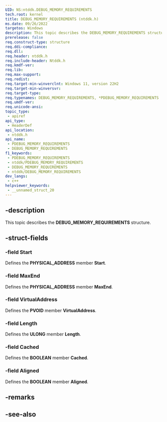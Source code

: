```yaml
---
UID: NS:ntddk.DEBUG_MEMORY_REQUIREMENTS
tech.root: kernel
title: DEBUG_MEMORY_REQUIREMENTS (ntddk.h)
ms.date: 09/26/2022
targetos: Windows
description: This topic describes the DEBUG_MEMORY_REQUIREMENTS structure.
prerelease: false
req.construct-type: structure
req.ddi-compliance: 
req.dll: 
req.header: ntddk.h
req.include-header: Ntddk.h
req.kmdf-ver: 
req.lib: 
req.max-support: 
req.redist: 
req.target-min-winverclnt: Windows 11, version 22H2
req.target-min-winversvr: 
req.target-type: 
req.typenames: DEBUG_MEMORY_REQUIREMENTS, *PDEBUG_MEMORY_REQUIREMENTS
req.umdf-ver: 
req.unicode-ansi: 
topic_type:
 - apiref
api_type:
 - HeaderDef
api_location:
 - ntddk.h
api_name:
 - PDEBUG_MEMORY_REQUIREMENTS
 - DEBUG_MEMORY_REQUIREMENTS
f1_keywords:
 - PDEBUG_MEMORY_REQUIREMENTS
 - ntddk/PDEBUG_MEMORY_REQUIREMENTS
 - DEBUG_MEMORY_REQUIREMENTS
 - ntddk/DEBUG_MEMORY_REQUIREMENTS
dev_langs:
 - c++
helpviewer_keywords:
 - __unnamed_struct_20
---
```


## -description

This topic describes the **DEBUG_MEMORY_REQUIREMENTS** structure.

## -struct-fields

### -field Start

Defines the **PHYSICAL_ADDRESS** member **Start**.

### -field MaxEnd

Defines the **PHYSICAL_ADDRESS** member **MaxEnd**.

### -field VirtualAddress

Defines the **PVOID** member **VirtualAddress**.

### -field Length

Defines the **ULONG** member **Length**.

### -field Cached

Defines the **BOOLEAN** member **Cached**.

### -field Aligned

Defines the **BOOLEAN** member **Aligned**.

## -remarks

## -see-also

